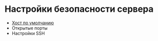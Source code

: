 # Настройки безопасности сервера

* [Хост по умолчанию](default-host)
* Открытые порты
* Настройки SSH